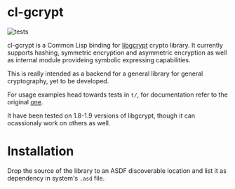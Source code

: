# cl-gcrypt

![tests](https://github.com/gorozhin/cl-gcrypt/actions/workflows/tests.yml/badge.svg)

cl-gcrypt is a Common Lisp binding for [libgcrypt](https://gnupg.org/related_software/libgcrypt/ "libgcrypt") crypto library. It currently supports hashing, symmetric encryption and asymmetric encryption as well as internal module provideing symbolic expressing capabilities.

This is really intended as a backend for a general library for general cryptography, yet to be developed.

For usage examples head towards tests in `t/`, for documentation refer to the original [one](https://gnupg.org/documentation/manuals/gcrypt/ "one").

It have been tested on 1.8-1.9 versions of libgcrypt, though it can ocassionaly work on others as well.

# Installation

Drop the source of the library to an ASDF discoverable location and list it as dependency in system's `.asd` file.
